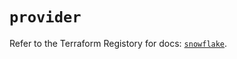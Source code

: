 # `provider`

Refer to the Terraform Registory for docs: [`snowflake`](https://registry.terraform.io/providers/snowflake-labs/snowflake/0.73.0/docs).
